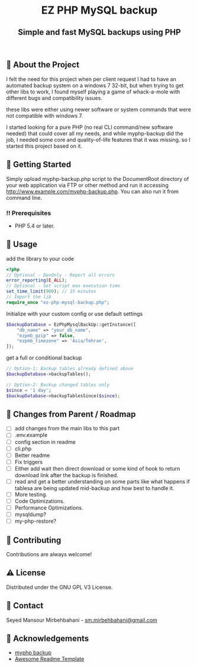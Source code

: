 <div align="center">
  <h1>EZ PHP MySQL backup</h1>
  <h2>Simple and fast MySQL backups using PHP</h2>
</div>

<br />

<!-- About the Project -->

## :star2: About the Project

I felt the need for this project when per client request I had to have an automated backup system on a windows 7 32-bit,
but when trying to get other libs to work, I found myself playing a game of whack-a-mole with different bugs and
compatibility issues.

these libs were either using newer software or system commands that were not compatible with windows 7.

I started looking for a pure PHP (no real CLI command/new software needed) that could cover all my needs, and while
myphp-backup did the job, I needed some core and quality-of-life features that it was missing. so I started this project
based on it.

<!-- Getting Started -->

## :toolbox: Getting Started

Simply upload myphp-backup.php script to the DocumentRoot directory of your web application via FTP or other method and
run it accessing http://www.example.com/myphp-backup.php. You can also run it from command line.
<!-- Prerequisites -->

### :bangbang: Prerequisites

* PHP 5.4 or later.

<!-- Usage -->

## :eyes: Usage

add the library to your code

```php
<?php
// Optional - DevOnly - Report all errors
error_reporting(E_ALL);
// Optional - Set script max execution time
set_time_limit(900); // 15 minutes
// Import the lib
require_once "ez-php-mysql-backup.php";
```

Initialize with your custom config or use default settings

```php
$backupDatabase = EzPhpMysqlBackUp::getInstance([
    "db_name" => "your_db_name",
    "ezpmb_gzip" => false,
    "ezpmb_timezone" => 'Asia/Tehran',
]);
```

get a full or conditional backup

```php
// Option-1: Backup tables already defined above
$backupDatabase->backupTables();

// Option-2: Backup changed tables only
$since = '1 day';
$backupDatabase->backupTablesSince($since);
```

<!-- Roadmap -->

## :compass: Changes from Parent / Roadmap

* [ ] add changes from the main libs to this part
* [ ] .env.example
* [ ] config section in readme
* [ ] cli.php
* [ ] Better readme
* [ ] Fix triggers
* [ ] Either add wait then direct download or some kind of hook to return download link after the backup is finished.
* [ ] read and get a better understanding on some parts like what happens if tablesa are being updated mid-backup and
  how best to handle it.
* [ ] More testing.
* [ ] Code Optimizations.
* [ ] Performance Optimizations.
* [ ] mysqldump?
* [ ] my-php-restore?

<!-- Contributing -->

## :wave: Contributing

Contributions are always welcome!

<!-- License -->

## :warning: License

Distributed under the GNU GPL V3 License.


<!-- Contact -->

## :handshake: Contact

Seyed Mansour Mirbehbahani - sm.mirbehbahani@gmail.com

<!-- Acknowledgments -->

## :gem: Acknowledgements

- [myphp backup](https://github.com/daniloaz/myphp-backup)
- [Awesome Readme Template](https://github.com/Louis3797/awesome-readme-template)
